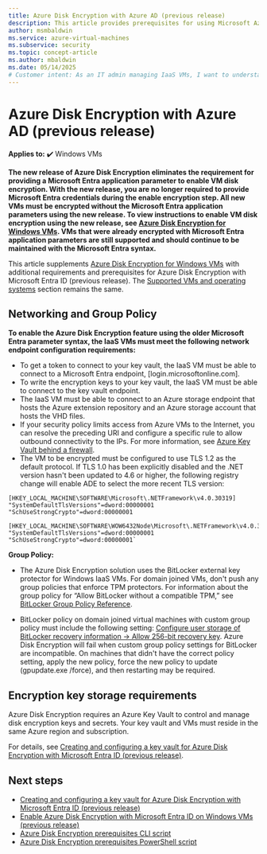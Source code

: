 ```yaml
---
title: Azure Disk Encryption with Azure AD (previous release)
description: This article provides prerequisites for using Microsoft Azure Disk Encryption for IaaS VMs.
author: msmbaldwin
ms.service: azure-virtual-machines
ms.subservice: security
ms.topic: concept-article
ms.author: mbaldwin
ms.date: 05/14/2025
# Customer intent: As an IT admin managing IaaS VMs, I want to understand the prerequisites for using the previous release of disk encryption, so that I can enable and maintain encryption effectively without running into compatibility issues.
---
```

# Azure Disk Encryption with Azure AD (previous release)

**Applies to:** :heavy_check_mark: Windows VMs

**The new release of Azure Disk Encryption eliminates the requirement for providing a Microsoft Entra application parameter to enable VM disk encryption. With the new release, you are no longer required to provide Microsoft Entra credentials during the enable encryption step. All new VMs must be encrypted without the Microsoft Entra application parameters using the new release. To view instructions to enable VM disk encryption using the new release, see [Azure Disk Encryption for Windows VMs](disk-encryption-overview.md). VMs that were already encrypted with Microsoft Entra application parameters are still supported and should continue to be maintained with the Microsoft Entra syntax.**

This article supplements [Azure Disk Encryption for Windows VMs](disk-encryption-overview.md) with additional requirements and prerequisites for Azure Disk Encryption with Microsoft Entra ID (previous release). The [Supported VMs and operating systems](disk-encryption-overview.md#supported-vms-and-operating-systems) section remains the same.

## Networking and Group Policy

**To enable the Azure Disk Encryption feature using the older Microsoft Entra parameter syntax, the IaaS VMs must meet the following network endpoint configuration requirements:** 
  - To get a token to connect to your key vault, the IaaS VM must be able to connect to a Microsoft Entra endpoint, \[login.microsoftonline.com\].
  - To write the encryption keys to your key vault, the IaaS VM must be able to connect to the key vault endpoint.
  - The IaaS VM must be able to connect to an Azure storage endpoint that hosts the Azure extension repository and an Azure storage account that hosts the VHD files.
  -  If your security policy limits access from Azure VMs to the Internet, you can resolve the preceding URI and configure a specific rule to allow outbound connectivity to the IPs. For more information, see [Azure Key Vault behind a firewall](/azure/key-vault/general/access-behind-firewall).
  - The VM to be encrypted must be configured to use TLS 1.2 as the default protocol. If TLS 1.0 has been explicitly disabled and the .NET version hasn't been updated to 4.6 or higher, the following registry change will enable ADE to select the more recent TLS version:

```console
[HKEY_LOCAL_MACHINE\SOFTWARE\Microsoft\.NETFramework\v4.0.30319]
"SystemDefaultTlsVersions"=dword:00000001
"SchUseStrongCrypto"=dword:00000001

[HKEY_LOCAL_MACHINE\SOFTWARE\WOW6432Node\Microsoft\.NETFramework\v4.0.30319]
"SystemDefaultTlsVersions"=dword:00000001
"SchUseStrongCrypto"=dword:00000001` 
```

**Group Policy:**
 - The Azure Disk Encryption solution uses the BitLocker external key protector for Windows IaaS VMs. For domain joined VMs, don't push any group policies that enforce TPM protectors. For information about the group policy for “Allow BitLocker without a compatible TPM,” see [BitLocker Group Policy Reference](/windows/security/information-protection/bitlocker/bitlocker-group-policy-settings#bkmk-unlockpol1).

-  BitLocker policy on domain joined virtual machines with custom group policy must include the following setting: [Configure user storage of BitLocker recovery information -> Allow 256-bit recovery key](/windows/security/information-protection/bitlocker/bitlocker-group-policy-settings). Azure Disk Encryption will fail when custom group policy settings for BitLocker are incompatible. On machines that didn't have the correct policy setting, apply the new policy, force the new policy to update (gpupdate.exe /force), and then restarting may be required.  

## Encryption key storage requirements  

Azure Disk Encryption requires an Azure Key Vault to control and manage disk encryption keys and secrets. Your key vault and VMs must reside in the same Azure region and subscription.

For details, see [Creating and configuring a key vault for Azure Disk Encryption with Microsoft Entra ID (previous release)](disk-encryption-key-vault-aad.md).
 
## Next steps

- [Creating and configuring a key vault for Azure Disk Encryption with Microsoft Entra ID (previous release)](disk-encryption-key-vault-aad.md)
- [Enable Azure Disk Encryption with Microsoft Entra ID on Windows VMs (previous release)](disk-encryption-windows-aad.md)
- [Azure Disk Encryption prerequisites CLI script](https://github.com/ejarvi/ade-cli-getting-started)
- [Azure Disk Encryption prerequisites PowerShell script](https://github.com/Azure/azure-powershell/tree/master/src/Compute/Compute/Extension/AzureDiskEncryption/Scripts)
